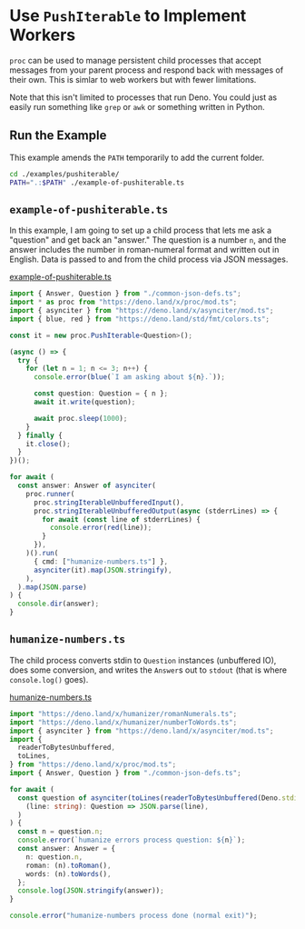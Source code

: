 # Use `PushIterable` to Implement Workers

`proc` can be used to manage persistent child processes that accept messages
from your parent process and respond back with messages of their own. This is
simlar to web workers but with fewer limitations.

Note that this isn't limited to processes that run Deno. You could just as
easily run something like `grep` or `awk` or something written in Python.

## Run the Example

This example amends the `PATH` temporarily to add the current folder.

```sh
cd ./examples/pushiterable/
PATH=".:$PATH" ./example-of-pushiterable.ts
```

## `example-of-pushiterable.ts`

In this example, I am going to set up a child process that lets me ask a
"question" and get back an "answer." The question is a number `n`, and the
answer includes the number in roman-numeral format and written out in English.
Data is passed to and from the child process via JSON messages.

[example-of-pushiterable.ts](./example-of-pushiterable.ts)

```ts
import { Answer, Question } from "./common-json-defs.ts";
import * as proc from "https://deno.land/x/proc/mod.ts";
import { asynciter } from "https://deno.land/x/asynciter/mod.ts";
import { blue, red } from "https://deno.land/std/fmt/colors.ts";

const it = new proc.PushIterable<Question>();

(async () => {
  try {
    for (let n = 1; n <= 3; n++) {
      console.error(blue(`I am asking about ${n}.`));

      const question: Question = { n };
      await it.write(question);

      await proc.sleep(1000);
    }
  } finally {
    it.close();
  }
})();

for await (
  const answer: Answer of asynciter(
    proc.runner(
      proc.stringIterableUnbufferedInput(),
      proc.stringIterableUnbufferedOutput(async (stderrLines) => {
        for await (const line of stderrLines) {
          console.error(red(line));
        }
      }),
    )().run(
      { cmd: ["humanize-numbers.ts"] },
      asynciter(it).map(JSON.stringify),
    ),
  ).map(JSON.parse)
) {
  console.dir(answer);
}
```

## `humanize-numbers.ts`

The child process converts stdin to `Question` instances (unbuffered IO), does
some conversion, and writes the `Answer`s out to `stdout` (that is where
`console.log()` goes).

[humanize-numbers.ts](./humanize-numbers.ts)

```ts
import "https://deno.land/x/humanizer/romanNumerals.ts";
import "https://deno.land/x/humanizer/numberToWords.ts";
import { asynciter } from "https://deno.land/x/asynciter/mod.ts";
import {
  readerToBytesUnbuffered,
  toLines,
} from "https://deno.land/x/proc/mod.ts";
import { Answer, Question } from "./common-json-defs.ts";

for await (
  const question of asynciter(toLines(readerToBytesUnbuffered(Deno.stdin))).map(
    (line: string): Question => JSON.parse(line),
  )
) {
  const n = question.n;
  console.error(`humanize errors process question: ${n}`);
  const answer: Answer = {
    n: question.n,
    roman: (n).toRoman(),
    words: (n).toWords(),
  };
  console.log(JSON.stringify(answer));
}

console.error("humanize-numbers process done (normal exit)");
```
